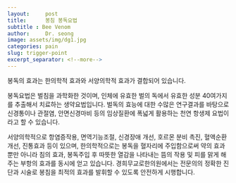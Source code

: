 ```yaml
---
layout:     post
title:      봉침 봉독요법
subtitle : Bee Venom
author:     Dr. seong
image: assets/img/dg1.jpg
categories: pain
slug: trigger-point
excerpt_separator: <!--more-->
---
```

<p>봉독의 효과는 한의학적 효과와 서양의학적 효과가 결합되어 있습니다.<!--more--></p>
<p>봉독요법은 벌침을 과학화한 것이며, 인체에 유효한 벌의 독에서 유효한 성분 40여가지를 추출해서 치료하는 생약요법입니다. 벌독의 효능에 대한 수많은 연구결과를 바탕으로 신경통이나 관절염, 안면신경마비 등의 임상질환에 폭넓게 활용하는 천연 항생제 요법이라고 할 수 있습니다.</p>
<p>서양의학적으로 항염증작용, 면역기능조절, 신경장애 개선, 호르몬 분비 촉진, 혈액순환 개선, 진통효과 등이 있으며, 한의학적으로는 봉독을 혈자리에 주입함으로써 약의 효과뿐만 아니라 침의 효과, 봉독주입 후 따뜻한 열감을 나타내는 뜸의 작용 및 피를 맑게 해주는 부항의 효과를 동시에 얻고 있습니다.
경희무교로한의원에서는 전문의의 정확한 진단과 시술로 봉침을 최적의 효과를 발휘할 수 있도록 안전하게 시행합니다.</p>
